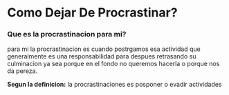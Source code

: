 # Como Dejar De Procrastinar?

### Que es la procrastinacion para mi?
para mi la procrastinacion es cuando postrgamos esa actividad que generalmente es una responsabilidad para despues retrasando su culminacion ya sea porque en el fondo no queremos hacerla o porque nos da pereza.

**Segun la definicion:**
la procrastinaciones es posponer o evadir actividades 
